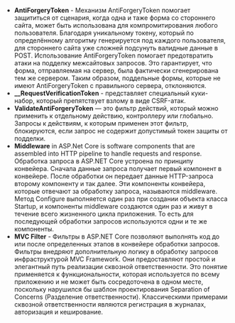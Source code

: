 - **AntiForgeryToken** - Механизм AntiForgeryToken помогает защититься от сценария, когда одна и таже форма со стороннего сайта, может быть использована для компромитирования любого пользователя. Благодаря уникальному токену, который по определённому алгоритму генерируется под каждого пользователя, для стороннего сайта уже сложней подсунуть валидные данные в POST. Использование AntiForgeryToken помогает предотвратить атаки на подделку межсайтовых запросов. Это гарантирует, что форма, отправляемая на сервер, была фактически сгенерирована тем же сервером. Таким образом, поддельные формы, которые не имеют AntiForgeryToken с правильного сервера, отклоняются.
- **__RequestVerificationToken** - представляет специальный куки-набор, который препятствует взлому в виде CSRF-атак.
- **ValidateAntiForgeryToken** — это фильтр действий, который можно применить к отдельному действию, контроллеру или глобально. Запросы к действиям, к которым применен этот фильтр, блокируются, если запрос не содержит допустимый токен защиты от подделки.
- **Middleware** in ASP.Net Core is software components that are assembled into HTTP pipeline to handle requests and response. Обработка запроса в ASP.NET Core устроена по принципу конвейера. Сначала данные запроса получает первый компонент в конвейере. После обработки он передает данные HTTP-запроса второму компоненту и так далее. Эти компоненты конвейера, которые отвечают за обработку запроса, называются middleware. Метод Configure выполняется один раз при создании объекта класса Startup, и компоненты middleware создаются один раз и живут в течение всего жизненного цикла приложения. То есть для последующей обработки запросов используются одни и те же компоненты.
- **MVC Filter** - Фильтры в ASP.NET Core позволяют выполнять код до или после определенных этапов в конвейере обработки запросов. Фильтры внедряют дополнительную логику в обработку запросов инфраструктурой MVC Framework. Они предоставляют простой и элегантный путь реализации сквозной ответственности. Это понятие применяется к функциональности, которая используется по всему приложению и не может быть сосредоточена в одном месте, поскольку нарушился бы шаблон проектирования Separation of Concerns (Разделение ответственности). Классическими примерами сквозной ответственности являются регистрация в журналах, авторизация и кеширование.
